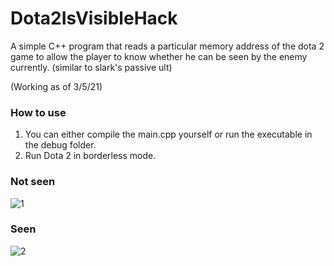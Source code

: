 # Dota2IsVisibleHack

A simple C++ program that reads a particular memory address of the dota 2 game to allow the player to know whether he can be seen by the enemy currently. (similar to slark's passive ult)

(Working as of 3/5/21)

### How to use
1. You can either compile the main.cpp yourself or run the executable in the debug folder.
2. Run Dota 2 in borderless mode.

### Not seen
![1](https://user-images.githubusercontent.com/63487456/115535417-50a54000-a2cb-11eb-861d-1ae43f23b7fc.PNG)

### Seen
![2](https://user-images.githubusercontent.com/63487456/115535519-661a6a00-a2cb-11eb-9ce4-5e025da631eb.PNG)
